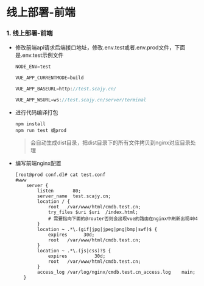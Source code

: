 # 线上部署-前端



### 1. 线上部署-前端

- 修改前端api请求后端接口地址，修改.env.test或者.env.prod文件，下面是.env.test示例文件

  ```javascript
  NODE_ENV=test
  
  VUE_APP_CURRENTMODE=build
  
  VUE_APP_BASEURL=http://test.scajy.cn/

  VUE_APP_WSURL=ws://test.scajy.cn/server/terminal

  ```

- 进行代码编译打包

  ```
  npm install
  npm run test 或prod
  ```

  > 会自动生成dist目录，把dist目录下的所有文件拷贝到nginx对应目录处理

- 编写前端nginx配置

  ```shell
  [root@prod conf.d]# cat test.conf 
  #www
      server {
          listen       80;
          server_name  test.scajy.cn;
          location / {
              root   /var/www/html/cmdb.test.cn;
              try_files $uri $uri  /index.html;
              # 需要指向下面的@router否则会出现vue的路由在nginx中刷新出现404
          }
          location ~ .*\.(gif|jpg|jpeg|png|bmp|swf)$ {
              expires      30d;
              root   /var/www/html/cmdb.test.cn;
          }
          location ~ .*\.(js|css)?$ {
              expires          30d;
              root   /var/www/html/cmdb.test.cn;
          }
          access_log /var/log/nginx/cmdb.test.cn_access.log    main;
     }
  ```

  
